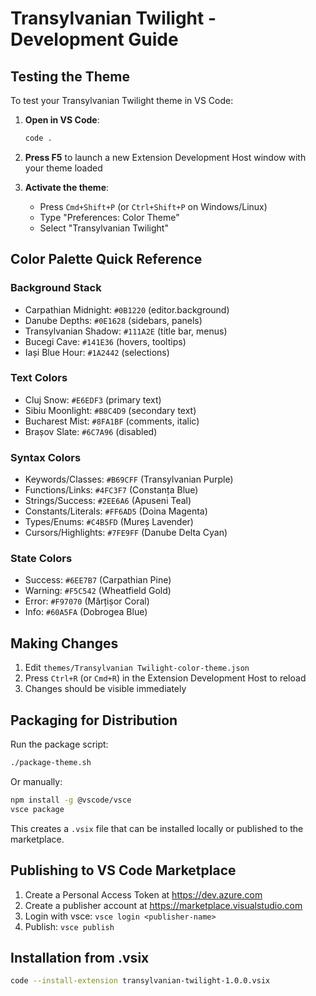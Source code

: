 # Transylvanian Twilight - Development Guide

## Testing the Theme

To test your Transylvanian Twilight theme in VS Code:

1. **Open in VS Code**:
   ```bash
   code .
   ```

2. **Press F5** to launch a new Extension Development Host window with your theme loaded

3. **Activate the theme**:
   - Press `Cmd+Shift+P` (or `Ctrl+Shift+P` on Windows/Linux)
   - Type "Preferences: Color Theme"
   - Select "Transylvanian Twilight"

## Color Palette Quick Reference

### Background Stack
- Carpathian Midnight: `#0B1220` (editor.background)
- Danube Depths: `#0E1628` (sidebars, panels)
- Transylvanian Shadow: `#111A2E` (title bar, menus)
- Bucegi Cave: `#141E36` (hovers, tooltips)
- Iași Blue Hour: `#1A2442` (selections)

### Text Colors
- Cluj Snow: `#E6EDF3` (primary text)
- Sibiu Moonlight: `#B8C4D9` (secondary text)
- Bucharest Mist: `#8FA1BF` (comments, italic)
- Brașov Slate: `#6C7A96` (disabled)

### Syntax Colors
- Keywords/Classes: `#B69CFF` (Transylvanian Purple)
- Functions/Links: `#4FC3F7` (Constanța Blue)
- Strings/Success: `#2EE6A6` (Apuseni Teal)
- Constants/Literals: `#FF6AD5` (Doina Magenta)
- Types/Enums: `#C4B5FD` (Mureș Lavender)
- Cursors/Highlights: `#7FE9FF` (Danube Delta Cyan)

### State Colors
- Success: `#6EE7B7` (Carpathian Pine)
- Warning: `#F5C542` (Wheatfield Gold)
- Error: `#F97070` (Mărțișor Coral)
- Info: `#60A5FA` (Dobrogea Blue)

## Making Changes

1. Edit `themes/Transylvanian Twilight-color-theme.json`
2. Press `Ctrl+R` (or `Cmd+R`) in the Extension Development Host to reload
3. Changes should be visible immediately

## Packaging for Distribution

Run the package script:
```bash
./package-theme.sh
```

Or manually:
```bash
npm install -g @vscode/vsce
vsce package
```

This creates a `.vsix` file that can be installed locally or published to the marketplace.

## Publishing to VS Code Marketplace

1. Create a Personal Access Token at https://dev.azure.com
2. Create a publisher account at https://marketplace.visualstudio.com
3. Login with vsce: `vsce login <publisher-name>`
4. Publish: `vsce publish`

## Installation from .vsix

```bash
code --install-extension transylvanian-twilight-1.0.0.vsix
```

